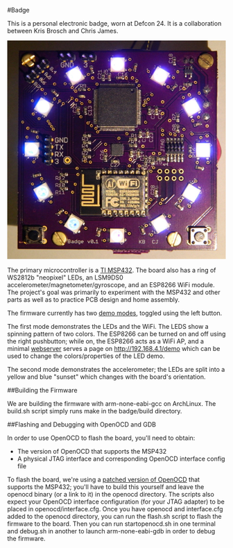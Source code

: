 #Badge

This is a personal electronic badge, worn at Defcon 24. It is a collaboration between Kris Brosch and Chris James.

![badge](pictures/badge.jpg)

The primary microcontroller is a [TI MSP432](http://www.ti.com/lsds/ti/microcontrollers_16-bit_32-bit/MSP432/overview.page). The board also has a ring of WS2812b "neopixel" LEDs, an LSM9DS0 accelerometer/magnetometer/gyroscope, and an ESP8266 WiFi module. The project's goal was primarily to experiment with the MSP432 and other parts as well as to practice PCB design and home assembly.

The firmware currently has two [demo modes](badge/leddemos.c), toggled using the left button. 

The first mode demonstrates the LEDs and the WiFi. The LEDS show a spinning pattern of two colors. The ESP8266 can be turned on and off using the right pushbutton; while on, the ESP8266 acts as a WiFi AP, and a minimal [webserver](badge/http.c) serves a page on http://192.168.4.1/demo which can be used to change the colors/properties of the LED demo.

The second mode demonstrates the accelerometer; the LEDs are split into a yellow and blue "sunset" which changes with the board's orientation.

##Building the Firmware

We are building the firmware with arm-none-eabi-gcc on ArchLinux. The build.sh script simply runs make in the badge/build directory.

##Flashing and Debugging with OpenOCD and GDB

In order to use OpenOCD to flash the board, you'll need to obtain:
* The version of OpenOCD that supports the MSP432
* A physical JTAG interface and corresponding OpenOCD interface config file

To flash the board, we're using a [patched version of OpenOCD](http://openocd.zylin.com/#/c/2699/) that supports the MSP432; you'll have to build this yourself and leave the openocd binary (or a link to it) in the openocd directory. The scripts also expect your OpenOCD interface configuration (for your JTAG adapter) to be placed in openocd/interface.cfg. Once you have openocd and interface.cfg added to the openocd directory, you can run the flash.sh script to flash the firmware to the board. Then you can run startopenocd.sh in one terminal and debug.sh in another to launch arm-none-eabi-gdb in order to debug the firmware.

